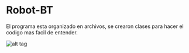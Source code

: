 # Robot-BT
El programa esta organizado en archivos, se crearon clases para hacer el codigo mas facil de entender.

![alt tag](https://github.com/TalosElectronics1/Robot-BT/blob/master/Diagramas/Conexion_BT_bb.png?raw=true)

